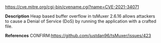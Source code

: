 https://cve.mitre.org/cgi-bin/cvename.cgi?name=CVE-2021-34071

**Description**
Heap based buffer overflow in tsMuxer 2.6.16 allows attackers to cause a Denial of Service (DoS) by running the application with a crafted file.

**References**
CONFIRM:https://github.com/justdan96/tsMuxer/issues/423
